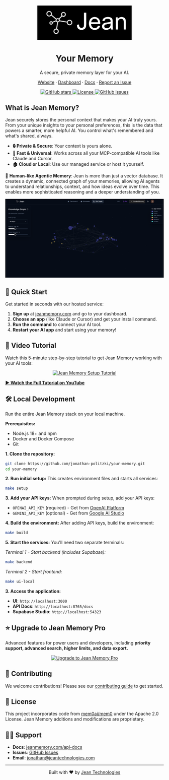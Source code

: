 <p align="center">
  <a href="https://github.com/jonathan-politzki/your-memory">
    <img src="docs/images/jean-logo.png" width="300px" alt="Jean Memory - Your Memory, Your AI">
  </a>
</p>

<p align="center">
  <h1 align="center">Your Memory</h1>
  <p align="center">A secure, private memory layer for your AI.</p>
</p>

<p align="center">
  <a href="https://jeanmemory.com">Website</a>
  ·
  <a href="https://jeanmemory.com/dashboard-new">Dashboard</a>
  ·
  <a href="https://jeanmemory.com/api-docs">Docs</a>
  ·
  <a href="https://github.com/jonathan-politzki/your-memory/issues">Report an Issue</a>
</p>

<p align="center">
  <a href="https://github.com/jonathan-politzki/your-memory">
    <img src="https://img.shields.io/github/stars/jonathan-politzki/your-memory?style=social" alt="GitHub stars">
  </a>
  <a href="https://github.com/jonathan-politzki/your-memory/blob/main/LICENSE">
    <img src="https://img.shields.io/github/license/jonathan-politzki/your-memory?style=flat-square&color=blue" alt="License">
  </a>
  <a href="https://github.com/jonathan-politzki/your-memory/issues">
    <img src="https://img.shields.io/github/issues/jonathan-politzki/your-memory?style=flat-square&color=orange" alt="GitHub issues">
  </a>
</p>

## What is Jean Memory?

Jean securely stores the personal context that makes your AI truly yours. From your unique insights to your personal preferences, this is the data that powers a smarter, more helpful AI. You control what's remembered and what's shared, always.

- **🔒 Private & Secure**: Your context is yours alone.
- **🚀 Fast & Universal**: Works across all your MCP-compatible AI tools like Claude and Cursor.
- **🏠 Cloud or Local**: Use our managed service or host it yourself.

🧠 **Human-like Agentic Memory**: Jean is more than just a vector database. It creates a dynamic, connected graph of your memories, allowing AI agents to understand relationships, context, and how ideas evolve over time. This enables more sophisticated reasoning and a deeper understanding of you.

<p align="center">
  <img src="/openmemory/ui/public/og-image.png" width="600px" alt="Jean Memory Knowledge Graph">
</p>

## 🚀 Quick Start

Get started in seconds with our hosted service:

1.  **Sign up** at [jeanmemory.com](https://jeanmemory.com) and go to your dashboard.
2.  **Choose an app** (like Claude or Cursor) and get your install command.
3.  **Run the command** to connect your AI tool.
4.  **Restart your AI app** and start using your memory!

## 🎥 **Video Tutorial**

Watch this 5-minute step-by-step tutorial to get Jean Memory working with your AI tools:

<p align="center">
  <a href="https://youtu.be/qXe4mEaCN9k">
    <img src="https://img.youtube.com/vi/qXe4mEaCN9k/maxresdefault.jpg" alt="Jean Memory Setup Tutorial" width="600">
  </a>
</p>

**[▶️ Watch the Full Tutorial on YouTube](https://youtu.be/qXe4mEaCN9k)**

## 🛠️ Local Development

Run the entire Jean Memory stack on your local machine.

**Prerequisites:**
- Node.js 18+ and npm
- Docker and Docker Compose
- Git

**1. Clone the repository:**
```bash
git clone https://github.com/jonathan-politzki/your-memory.git
cd your-memory
```

**2. Run initial setup:**
This creates environment files and starts all services:
```bash
make setup
```

**3. Add your API keys:**
When prompted during setup, add your API keys:
- `OPENAI_API_KEY` (required) - Get from [OpenAI Platform](https://platform.openai.com/api-keys)
- `GEMINI_API_KEY` (optional) - Get from [Google AI Studio](https://makersuite.google.com/app/apikey)

**4. Build the environment:**
After adding API keys, build the environment:
```bash
make build
```

**5. Start the services:**
You'll need two separate terminals:

*Terminal 1 - Start backend (includes Supabase):*
```bash
make backend
```

*Terminal 2 - Start frontend:*
```bash
make ui-local
```

**3. Access the application:**
- **UI**: `http://localhost:3000`
- **API Docs**: `http://localhost:8765/docs`
- **Supabase Studio**: `http://localhost:54323`

## ⭐ Upgrade to Jean Memory Pro

Advanced features for power users and developers, including **priority support, advanced search, higher limits, and data export.**

<p align="center">
  <a href="https://buy.stripe.com/8x214n2K0cmVadx3pIabK01">
    <img src="https://img.shields.io/badge/⭐_Upgrade_to_Pro-$19%2Fmonth-9333ea?style=for-the-badge&logo=stripe&logoColor=white" alt="Upgrade to Jean Memory Pro">
  </a>
</p>

## 🤝 Contributing

We welcome contributions! Please see our [contributing guide](docs/contributing/CONTRIBUTING.md) to get started.

## 📄 License

This project incorporates code from [mem0ai/mem0](https://github.com/mem0ai/mem0) under the Apache 2.0 License. Jean Memory additions and modifications are proprietary.

## 🙋‍♂️ Support

- **Docs**: [jeanmemory.com/api-docs](https://jeanmemory.com/api-docs)
- **Issues**: [GitHub Issues](https://github.com/jonathan-politzki/your-memory/issues)
- **Email**: [jonathan@jeantechnologies.com](mailto:jonathan@jeantechnologies.com)

---

<p align="center">
  Built with ❤️ by <a href="https://jeantechnologies.com">Jean Technologies</a>
</p>
